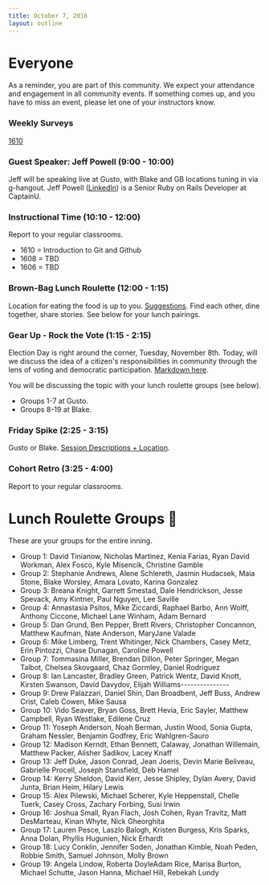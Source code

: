 ```yaml
---
title: October 7, 2016
layout: outline
---
```



# Everyone
As a reminder, you are part of this community. We expect your attendance and engagement in all community events.
If something comes up, and you have to miss an event, please let one of your instructors know.

### Weekly Surveys

[1610](https://goo.gl/forms/WsAmUXdfzy7qepQq2)

### Guest Speaker: Jeff Powell (9:00 - 10:00)
Jeff will be speaking live at Gusto, with Blake and GB locations tuning in via g-hangout.
Jeff Powell ([LinkedIn](https://www.linkedin.com/in/jpowell1218)) is a Senior Ruby on Rails Developer at CaptainU.

### Instructional Time (10:10 - 12:00)
Report to your regular classrooms.

- 1610 = Introduction to Git and Github
- 1608 = TBD
- 1606 = TBD

### Brown-Bag Lunch Roulette (12:00 - 1:15)
Location for eating the food is up to you. [Suggestions](http://goo.gl/mHcSpv).
Find each other, dine together, share stories.
See below for your lunch pairings.

### Gear Up - Rock the Vote (1:15 - 2:15)
Election Day is right around the corner, Tuesday, November 8th. Today, will we discuss the idea of a citizen's responsibilities in community through the lens of voting and democratic participation. [Markdown here](https://github.com/turingschool/gear-up/blob/master/vote_your_conscience.markdown).

You will be discussing the topic with your lunch roulette groups (see below).

- Groups 1-7 at Gusto.
- Groups 8-19 at Blake.

### Friday Spike (2:25 - 3:15)
Gusto or Blake.
[Session Descriptions + Location](https://docs.google.com/document/d/16GOvVXm9UQSq0zsh_z9nFPEfRE9huS0gIi53EAa0sTI/edit).

### Cohort Retro (3:25 - 4:00)
Report to your regular classrooms.

# Lunch Roulette Groups :fork_and_knife:
These are your groups for the entire inning.

* Group 1: David Tinianow, Nicholas Martinez, Kenia Farias, Ryan David Workman, Alex Fosco, Kyle Misencik, Christine Gamble
* Group 2: Stephanie Andrews, Alene Schlereth, Jasmin Hudacsek, Maia Stone, Blake Worsley, Amara Lovato, Karina Gonzalez
* Group 3: Breana Knight, Garrett Smestad, Dale Hendrickson, Jesse Spevack, Amy Kintner, Paul Nguyen, Lee Saville
* Group 4: Annastasia Psitos, Mike Ziccardi, Raphael Barbo, Ann Wolff, Anthony Ciccone, Michael Lane Winham, Adam Bernard
* Group 5: Dan Grund, Ben Pepper, Brett Rivers, Christopher Concannon, Matthew Kaufman, Nate Anderson, MaryJane Valade
* Group 6: Mike Limberg, Trent Whitinger, Nick Chambers, Casey Metz, Erin Pintozzi, Chase Dunagan, Caroline Powell
* Group 7: Tommasina Miller, Brendan Dillon, Peter Springer, Megan Talbot, Chelsea Skovgaard, Chaz Gormley, Daniel Rodriguez
* Group 8: Ian Lancaster, Bradley Green, Patrick Wentz, David Knott, Kirsten Swanson, David Davydov, Elijah Williams---------------
* Group 9: Drew Palazzari, Daniel Shin, Dan Broadbent, Jeff Buss, Andrew Crist, Caleb Cowen, Mike Sausa
* Group 10: Vido Seaver, Bryan Goss, Brett Hevia, Eric Sayler, Matthew Campbell, Ryan Westlake, Edilene Cruz
* Group 11: Yoseph Anderson, Noah Berman, Justin Wood, Sonia Gupta, Graham Nessler, Benjamin Godfrey, Eric Wahlgren-Sauro
* Group 12: Madison Kerndt, Ethan Bennett, Calaway, Jonathan Willemain, Matthew Packer, Alisher Sadikov, Lacey Knaff
* Group 13: Jeff Duke, Jason Conrad, Jean Joeris, Devin Marie Beliveau, Gabrielle Procell, Joseph Stansfield, Deb Hamel
* Group 14: Kerry Sheldon, David Kerr, Jesse Shipley, Dylan Avery, David Junta, Brian Heim, Hilary Lewis
* Group 15: Alex Pilewski, Michael Scherer, Kyle Heppenstall, Chelle Tuerk, Casey Cross, Zachary Forbing, Susi Irwin
* Group 16: Joshua Small, Ryan Flach, Josh Cohen, Ryan Travitz, Matt DesMarteau, Kinan Whyte, Nick Gheorghita
* Group 17: Lauren Pesce, Laszlo Balogh, Kristen Burgess, Kris Sparks, Anna Dolan, Phyllis Hugunien, Nick Erhardt
* Group 18: Lucy Conklin, Jennifer Soden, Jonathan Kimble, Noah Peden, Robbie Smith, Samuel Johnson, Molly Brown
* Group 19: Angela Lindow, Roberta DoyleAdam Rice, Marisa Burton, Michael Schutte, Jason Hanna, Michael Hill, Rebekah Lundy
